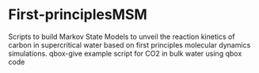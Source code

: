 # First-principlesMSM
 Scripts to build Markov State Models to unveil the reaction kinetics of carbon in supercritical water based on first principles molecular dynamics simulations.
qbox-give example script for CO2 in bulk water using qbox code
